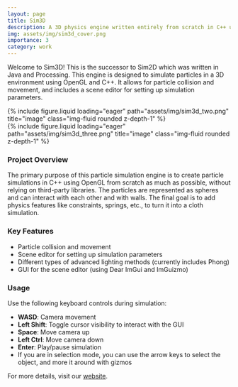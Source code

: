 ```yaml
---
layout: page
title: Sim3D
description: A 3D physics engine written entirely from scratch in C++ using OpenGL for particle and cloth simulation
img: assets/img/sim3d_cover.png
importance: 3
category: work
---
```


Welcome to Sim3D! This is the successor to Sim2D which was written in Java and Processing.
This engine is designed to simulate particles in a 3D environment using OpenGL and C++. It allows for particle collision and movement, and includes a scene editor for setting up simulation parameters.

<div class="row">
    <div class="col-sm mt-3 mt-md-0">
        {% include figure.liquid loading="eager" path="assets/img/sim3d_two.png" title="image" class="img-fluid rounded z-depth-1" %}
    </div>
    <div class="col-sm mt-3 mt-md-0">
        {% include figure.liquid loading="eager" path="assets/img/sim3d_three.png" title="image" class="img-fluid rounded z-depth-1" %}
    </div>
</div>

### Project Overview

The primary purpose of this particle simulation engine is to create particle simulations in C++ using OpenGL from scratch as much as possible, without relying on third-party libraries. The particles are represented as spheres and can interact with each other and with walls. The final goal is to add physics features like constraints, springs, etc., to turn it into a cloth simulation.

### Key Features

- Particle collision and movement
- Scene editor for setting up simulation parameters
- Different types of advanced lighting methods (currently includes Phong)
- GUI for the scene editor (using Dear ImGui and ImGuizmo)

### Usage

Use the following keyboard controls during simulation:
   - **WASD**: Camera movement
   - **Left Shift**: Toggle cursor visibility to interact with the GUI
   - **Space**: Move camera up
   - **Left Ctrl**: Move camera down
   - **Enter**: Play/pause simulation
   - If you are in selection mode, you can use the arrow keys to select the object, and more it around with gizmos

For more details, visit our [website](https://anm-ol.github.io/).